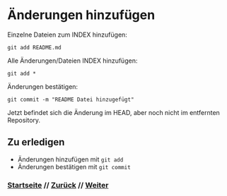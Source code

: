 # Änderungen hinzufügen

Einzelne Dateien zum INDEX hinzufügen:

```
git add README.md
```

Alle Änderungen/Dateien INDEX hinzufügen:

```
git add *
```

Änderungen bestätigen:

```
git commit -m "README Datei hinzugefügt"
```

Jetzt befindet sich die Änderung im HEAD, aber noch nicht im entfernten Repository.

## Zu erledigen
- Änderungen hinzufügen mit `git add`
- Änderungen bestätigen mit `git commit`

### [Startseite](index.md) // [Zurück](echo.md) // [Weiter](push.md)
